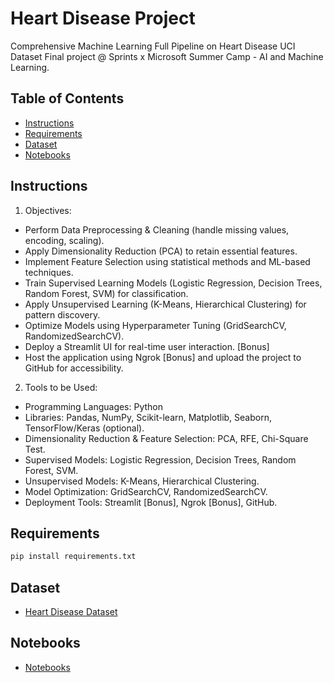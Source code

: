 # Heart Disease Project
Comprehensive Machine Learning Full Pipeline on Heart Disease UCI Dataset Final project @ Sprints x Microsoft Summer Camp - AI and Machine Learning.
 
## Table of Contents

- [Instructions](#Instructions)
- [Requirements](#requirements)
- [Dataset](#Dataset)
- [Notebooks](#Notebooks)

## Instructions
1. Objectives:
- Perform Data Preprocessing & Cleaning (handle missing values, encoding, scaling).
- Apply Dimensionality Reduction (PCA) to retain essential features.
- Implement Feature Selection using statistical methods and ML-based techniques.
- Train Supervised Learning Models (Logistic Regression, Decision Trees, Random Forest, SVM) for classification.
- Apply Unsupervised Learning (K-Means, Hierarchical Clustering) for pattern discovery.
- Optimize Models using Hyperparameter Tuning (GridSearchCV, RandomizedSearchCV).
- Deploy a Streamlit UI for real-time user interaction. [Bonus]
- Host the application using Ngrok [Bonus] and upload the project to GitHub for accessibility.
2. Tools to be Used:
- Programming Languages: Python
- Libraries: Pandas, NumPy, Scikit-learn, Matplotlib, Seaborn, TensorFlow/Keras (optional).
- Dimensionality Reduction & Feature Selection: PCA, RFE, Chi-Square Test.
- Supervised Models: Logistic Regression, Decision Trees, Random Forest, SVM.
- Unsupervised Models: K-Means, Hierarchical Clustering.
- Model Optimization: GridSearchCV, RandomizedSearchCV.
- Deployment Tools: Streamlit [Bonus], Ngrok [Bonus], GitHub.

## Requirements

```bash
pip install requirements.txt
```

## Dataset
- [Heart Disease Dataset](https://archive.ics.uci.edu/dataset/45/heart+disease)

## Notebooks
- [Notebooks](https://github.com/Asma-Nasr/Heart-Disease-Project/tree/main/notebooks)
